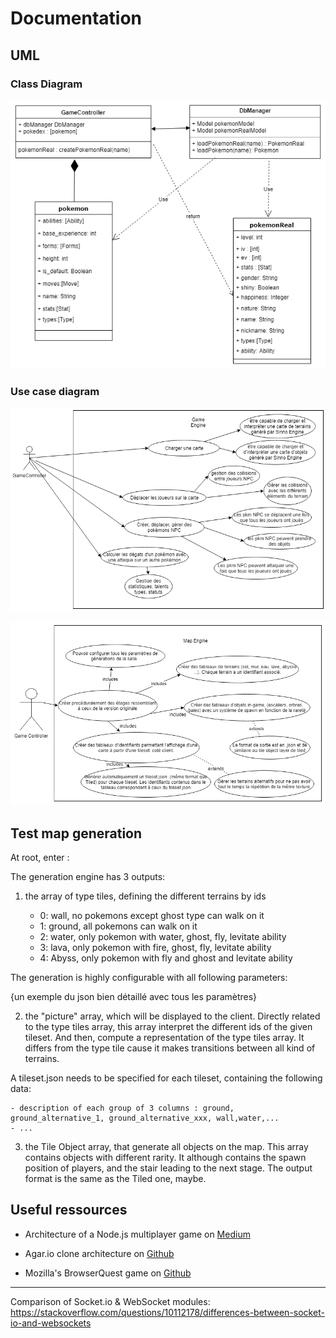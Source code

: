 # Documentation

## UML

### Class Diagram

![classDiagramPokemon.png](uml/classDiagramPokemon.png)

### Use case diagram

![gameEngineUseCaseDiagram](uml/gameEngineUseCaseDiagram.png)

![mapEngineUseCaseDiagram](uml/mapEngineUseCaseDiagram.png)

## Test map generation

At root, enter :

The generation engine has 3 outputs:

1) the array of type tiles, defining the different terrains by ids

    - 0: wall, no pokemons except ghost type can walk on it
    - 1: ground, all pokemons can walk on it
    - 2: water, only pokemon with water, ghost, fly, levitate ability
    - 3: lava, only pokemon with fire, ghost, fly, levitate ability
    - 4: Abyss, only pokemon with fly and ghost and levitate ability

The generation is highly configurable with all following parameters:

{un exemple du json bien détaillé avec tous les paramètres}

2) the "picture" array, which will be displayed to the client. Directly related to the type tiles array, this array interpret the different ids of the given tileset. And then, compute a representation of the type tiles array. It differs from the type tile cause it makes transitions between all kind of terrains.

A tileset.json needs to be specified for each tileset, containing the following data:
    
    - description of each group of 3 columns : ground, ground_alternative_1, ground_alternative_xxx, wall,water,...
    - ...

3) the Tile Object array, that generate all objects on the map. This array contains objects with different rarity. It although contains the spawn position of players, and the stair leading to the next stage. The output format is the same as the Tiled one, maybe.

## Useful ressources

+ Architecture of a Node.js multiplayer game on [Medium](https://medium.com/@MichalMecinski/architecture-of-a-node-js-multiplayer-game-a9365356cb9)

+ Agar.io clone architecture on [Github](https://github.com/huytd/agar.io-clone/wiki/Game-Architecture)

+ Mozilla's BrowserQuest game on [Github](https://github.com/mozilla/BrowserQuest)

------

Comparison of Socket.io & WebSocket modules:
https://stackoverflow.com/questions/10112178/differences-between-socket-io-and-websockets
